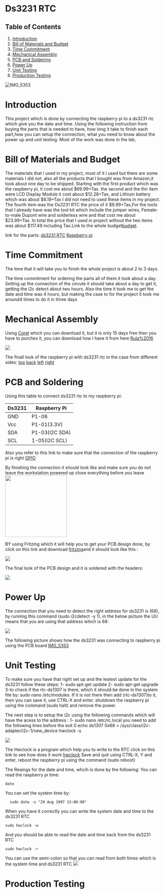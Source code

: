 # Ds3231 RTC 

## Table of Contents
1. [Introduction](#introduction)
2. [Bill of Materials and Budget](#bill-of-Materials-and-Budget)
3. [Time Commitment](#time-Commitment)
4. [Mechanical Assembly](#mechanical-Assembly)
5. [PCB and Soldering](#pCB-and-Soldering)
6. [Power Up](#power-Up)
7. [Unit Testing](#unit-Testing)
8. [Production Testing](#production-Testing)

![IMG_5353](https://raw.githubusercontent.com/rulaone/DS3231/master/IMG_5353.JPG)
# Introduction 

This project which is done by connecting the raspberry pi to a ds3231 rtc which give you the date and time. Using the following instruction from buying the parts that is needed to have, how long it take to finish each part,how you can setup the connection, what you need to know about  the power up and unit testing. Most of the work was done in the lab, 


# Bill of Materials and Budget

The materials that I used in my project, most of it I used but there are some materials I did not, also all the products that I bought was from Amazon,it took about one day to be shipped. Starting with the first product which was the raspberry pi, it cost me about $69.99+Tax. the second and the thir item were LCD Display Module it cost about $12.28+Tax, and Lithium battery which was about $8.19+Tax  I did not need to used these items in my project. The fourth item was the Ds3231 RTC the price of it $9.99+Tax,For the tools that I already have was the tool kit which include the jumper wires, Female-to-male Dupont wire and solderless wire and that cost me about $23.99+Tax. In total the price that I used in project without the two items was about $117.49 including Tax.Link to the whole budget[budget](https://github.com/rulaone/DS3231/blob/master/documentation/budget%20.docx).

link for the parts: 
[ds3231 RTC](https://www.amazon.ca/Robojax-DS3231-Precision-Module-Arduino/dp/B07GGM2WZF/ref=sr_1_6?ie=UTF8&qid=1544497739&sr=8-6&keywords=ds3231+rtc)
[Raspberry pi](https://www.amazon.ca/CanaKit-Raspberry-Power-Supply-Listed/dp/B07BD3WHCK/ref=sr_1_5?s=electronics&ie=UTF8&qid=1544497837&sr=1-5&keywords=canakit+raspberry+pi+3+b%2B)

# Time Commitment
The time that it will take you to finish the whole project is about 2 to 3 days.

The time commitment for ordering the parts all of them it took about a day. Setting up the connection of the circute it should take about a day to get it, getting the i2c detect  about two hours.  Also the time it took me to get the date and time was 4 hours, but making the case to for the project it took me around4 times to do it in three days 

# Mechanical Assembly
 
  Using [Corel](https://www.coreldraw.com/en/pages/free-download/) which you can download it, but it is only 15 days free then you have to purches it, you can download how I have it from here [Rula%2016](https://github.com/rulaone/DS3231/blob/master/Rula%2016.cdr) 
  
  <img src="https://raw.githubusercontent.com/rulaone/DS3231/master/Corel.PNG">
  
  The finall look of the raspberry pi with ds3231 rtc in the case from different sides: [top](https://raw.githubusercontent.com/rulaone/DS3231/master/top.JPG) [back](https://raw.githubusercontent.com/rulaone/DS3231/master/back.JPG) [left](https://raw.githubusercontent.com/rulaone/DS3231/master/left.JPG) [right](https://raw.githubusercontent.com/rulaone/DS3231/master/right.JPG)



# PCB and Soldering

Using this table to connect ds3231 rtc to my raspberry pi:

| Ds3231 | Raspberry Pi |
| --- | --- |
| GND | P1-06 |
| Vcc | P1-01(3.3V) |
| SDA | P1-03(I2C SDA) |
| SCL | 1-05(I2C SCL) |

Also you refer to this link to make sure that the connection of the raspberry pi is right [GPIO](https://www.raspberrypi.org/documentation/usage/gpio/)

By finishing the connection it should look like and make sure you do not leave the workstation powered up close everything before you leave 
<img src="https://raw.githubusercontent.com/rulaone/DS3231/master/IMG_5273.JPG" width ="200">

BY using Fritzing which it will help you to get your PCB design done, by click on this link and download [fritzing](http://fritzing.org/download/)and it should look like this :

<img src="https://raw.githubusercontent.com/rulaone/DS3231/master/Fritzing.PNG">

The final look of the PCB design and it is soldered with the headers:

<img src= "https://raw.githubusercontent.com/rulaone/DS3231/master/PCBHeader.JPG">

# Power Up
The connection that you need to detect the right address for ds3231 is (68), by running this command (sudo i2cdetect -y 1), in the below picture the UU means that you are using that address which is 68:

<img src="https://raw.githubusercontent.com/rulaone/DS3231/master/i2cdetect.PNG">

The following picture shows how the ds3231 was connecting to raspberry pi using the PCB board [IMG_5353](https://raw.githubusercontent.com/rulaone/DS3231/master/IMG_5353.JPG)




# Unit Testing

To make sure you have that right set up and the leatest update for the ds3231 follow these steps:
1- sudo apt-get update
2- sudo apt-get upgrade
3-to check if the rtc-ds1307 is there, which it should be done in the system file by: 
sudo nano /etc/modules.
If it is not there then add (rtc-ds1307)to it, then you can save it, use CTRL-X and enter.
shutdown the raspberry pi using the command (sudo halt) and remove the power.

The next step is to setup the i2c using the following commands which will have the acess to the address :
1- sudo nano /etc/rc.local
you need to add the following lines before the exit 0 
echo ds1307 0x68 > /sys/class/i2c-adapter/i2c-1/new_device 
hwclock -s 

<img src="https://raw.githubusercontent.com/rulaone/DS3231/master/code.PNG">

The Hwclock is a program which help you to write to the RTC click on this link to see how does it work [hwclock](https://linux.die.net/man/8/hwclock)
Save and quit using CTRL-X, Y and enter, reboot the raspberry pi using the command (sudo reboot)

The Reaings for the date and time, whcih is done by the following:
  You can read the raspberry pi time:
  ````
  date
  ````
  You can set the system time by:
  ````
    sudo date -s "29 Aug 1997 13:00:00"
  ````
  When you have it correctly you can write the system date and time to the ds3231 RTC  
  ````
  sudo hwclock -w
  ````
  And you should be able to read the date and time back from the ds3231 RTC
  ```
  sudo hwclock -r
  ```
  You can use the semi-colon so that you can read from both times which is the system time and ds3231 RTC 
  <img src="https://raw.githubusercontent.com/rulaone/DS3231/master/DS3231connection.PNG">
  
  # Production Testing
 
 
 
